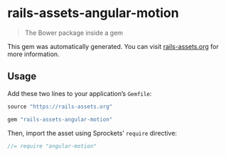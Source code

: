 # rails-assets-angular-motion

> The Bower package inside a gem

This gem was automatically generated. You can visit [rails-assets.org](https://rails-assets.org) for more information.

## Usage

Add these two lines to your application’s `Gemfile`:

```ruby
source "https://rails-assets.org"

gem "rails-assets-angular-motion"
```

Then, import the asset using Sprockets’ `require` directive:

```js
//= require "angular-motion"
```
